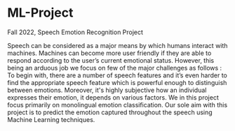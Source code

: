 # ML-Project
Fall 2022, Speech Emotion Recognition Project

Speech can be considered as a major means by which humans interact with machines. Machines can become more user friendly if they are able to respond according to the user’s current emotional status. However, this being an arduous job we focus on few of the major challenges as follows : To begin with, there are a number of speech features and it’s even harder to find the appropriate speech feature which is powerful enough to distinguish between emotions. Moreover, it's highly subjective how an individual expresses their emotion, it depends on various factors. We in this project focus primarily on monolingual emotion classification. Our sole aim with this project is to predict the emotion captured throughout the speech using Machine Learning techniques.

